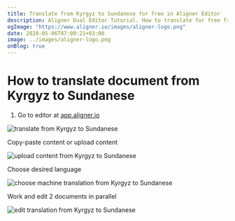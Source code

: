 ```yaml
---
title: Translate from Kyrgyz to Sundanese for free in Aligner Editor
description: Aligner Dual Editor Tutorial. How to translate for free from Kyrgyz to Sundanese. Aligner is multilingual document management platform. 
ogImage: "https://www.aligner.io/images/aligner-logo.png"
date: 2020-05-06T07:09:21+03:00
image: ../images/aligner-logo.png
onBlog: true
---
```


# How to translate document from Kyrgyz to Sundanese

1. Go to editor at [app.aligner.io](https://app.aligner.io "Aligner App web page")

![translate from Kyrgyz to Sundanese](../aligner-blank-editor.png "translate from Kyrgyz to Sundanese")

Copy-paste content or upload content

![upload content from Kyrgyz to Sundanese](../aligner-uploaded-document.png "upload content from Kyrgyz to Sundanese")

Choose desired language

![choose machine translation from Kyrgyz to Sundanese](../aligner-language-dropdown.png "choose machine translation from Kyrgyz to Sundanese")

Work and edit 2 documents in parallel

![edit translation from Kyrgyz to Sundanese](../aligner-double-sitded-editor.png "edit translation from Kyrgyz to Sundanese")

